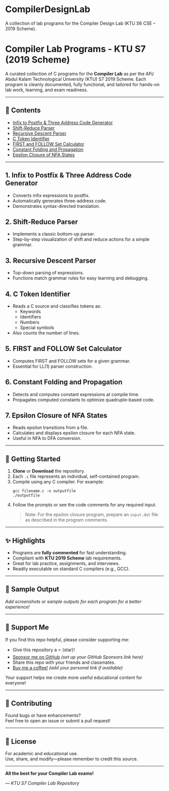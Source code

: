 # CompilerDesignLab
A collection of lab programs for the Compiler Design Lab (KTU S6 CSE – 2019 Scheme).
# Compiler Lab Programs - KTU S7 (2019 Scheme)

A curated collection of C programs for the **Compiler Lab** as per the APJ Abdul Kalam Technological University (KTU) S7 2019 Scheme. Each program is cleanly documented, fully functional, and tailored for hands-on lab work, learning, and exam readiness.

---

## 📂 Contents

- [Infix to Postfix & Three Address Code Generator](#1-infix-to-postfix--three-address-code-generator)
- [Shift-Reduce Parser](#2-shift-reduce-parser)
- [Recursive Descent Parser](#3-recursive-descent-parser)
- [C Token Identifier](#4-c-token-identifier)
- [FIRST and FOLLOW Set Calculator](#5-first-and-follow-set-calculator)
- [Constant Folding and Propagation](#6-constant-folding-and-propagation)
- [Epsilon Closure of NFA States](#7-epsilon-closure-of-nfa-states)

---

## 1. Infix to Postfix & Three Address Code Generator
- Converts infix expressions to postfix.
- Automatically generates three-address code.
- Demonstrates syntax-directed translation.

## 2. Shift-Reduce Parser
- Implements a classic bottom-up parser.
- Step-by-step visualization of shift and reduce actions for a simple grammar.

## 3. Recursive Descent Parser
- Top-down parsing of expressions.
- Functions match grammar rules for easy learning and debugging.

## 4. C Token Identifier
- Reads a C source and classifies tokens as:
    - Keywords
    - Identifiers
    - Numbers
    - Special symbols
- Also counts the number of lines.

## 5. FIRST and FOLLOW Set Calculator
- Computes FIRST and FOLLOW sets for a given grammar.
- Essential for LL(1) parser construction.

## 6. Constant Folding and Propagation
- Detects and computes constant expressions at compile time.
- Propagates computed constants to optimize quadruple-based code.

## 7. Epsilon Closure of NFA States
- Reads epsilon transitions from a file.
- Calculates and displays epsilon closure for each NFA state.
- Useful in NFA to DFA conversion.

---

## 🚀 Getting Started

1. **Clone** or **Download** the repository.
2. Each `.c` file represents an individual, self-contained program.
3. Compile using any C compiler. For example:
    ```
    gcc filename.c -o outputfile
    ./outputfile
    ```
4. Follow the prompts or see the code comments for any required input.  
   > Note: For the epsilon closure program, prepare an `input.dat` file as described in the program comments.

---

## ✨ Highlights

- Programs are **fully commented** for fast understanding.
- Compliant with **KTU 2019 Scheme** lab requirements.
- Great for lab practice, assignments, and interviews.
- Readily executable on standard C compilers (e.g., GCC).

---

## 📸 Sample Output

_Add screenshots or sample outputs for each program for a better experience!_

---

## 🙋 Support Me

If you find this repo helpful, please consider supporting me:
- Give this repository a ⭐ (star)!
- [Sponsor me on GitHub](https://github.com/sponsors/) *(set up your GitHub Sponsors link here)*
- Share this repo with your friends and classmates.
- [Buy me a coffee!](https://www.buymeacoffee.com/) *(add your personal link if available)*

Your support helps me create more useful educational content for everyone!

---

## 🙌 Contributing

Found bugs or have enhancements?  
Feel free to open an issue or submit a pull request!

---

## 📜 License

For academic and educational use.  
Use, share, and modify—please remember to credit this source.

---

**All the best for your Compiler Lab exams!**

*— KTU S7 Compiler Lab Repository*
